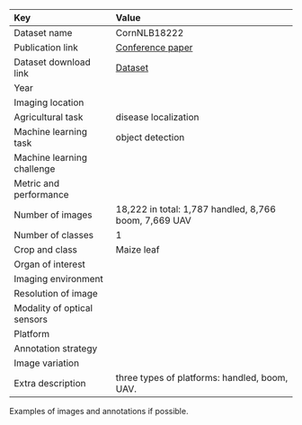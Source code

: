 
| Key                         | Value                                                                                        |
|:----------------------------|:---------------------------------------------------------------------------------------------|
| Dataset name                | CornNLB18222                                                                                 |
| Publication link            | [Conference paper](https://bmcresnotes.biomedcentral.com/articles/10.1186/s13104-018-3548-6) |
| Dataset download link       | [Dataset](https://osf.io/p67rz/)                                                             |
| Year                        |                                                                                              |
| Imaging location            |                                                                                              |
| Agricultural task           | disease localization                                                                         |
| Machine learning task       | object detection                                                                             |
| Machine learning challenge  |                                                                                              |
| Metric and performance      |                                                                                              |
| Number of images            | 18,222 in total: 1,787 handled, 8,766 boom, 7,669 UAV                                        |
| Number of classes           | 1                                                                                            |
| Crop and class              | Maize leaf                                                                                   |
| Organ of interest           |                                                                                              |
| Imaging environment         |                                                                                              |
| Resolution of image         |                                                                                              |
| Modality of optical sensors |                                                                                              |
| Platform                    |                                                                                              |
| Annotation strategy         |                                                                                              |
| Image variation             |                                                                                              |
| Extra description           | three types of platforms: handled, boom, UAV.                                                |


Examples of images and annotations if possible.
